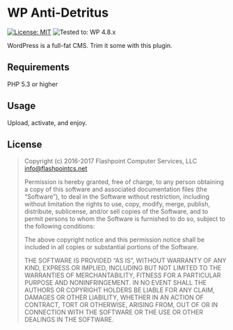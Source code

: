 # WP Anti-Detritus
[![License: MIT](https://img.shields.io/badge/License-MIT-blue.svg)](https://fpcs.mit-license.org) ![Tested to: WP 4.8.x](https://img.shields.io/badge/tested%20up%20to-WP%204.8.x-brightgreen.svg)

WordPress is a full-fat CMS. Trim it some with this plugin.

## Requirements
PHP 5.3 or higher

## Usage
Upload, activate, and enjoy.

## License

> Copyright (c) 2016-2017 Flashpoint Computer Services, LLC <info@flashpointcs.net>
>
> Permission is hereby granted, free of charge, to any person obtaining a copy of this software and associated documentation files (the “Software”), to deal in the Software without restriction, including without limitation the rights to use, copy, modify, merge, publish, distribute, sublicense, and/or sell copies of the Software, and to permit persons to whom the Software is furnished to do so, subject to the following conditions:
>
> The above copyright notice and this permission notice shall be included in all copies or substantial portions of the Software.
>
> THE SOFTWARE IS PROVIDED “AS IS”, WITHOUT WARRANTY OF ANY KIND, EXPRESS OR IMPLIED, INCLUDING BUT NOT LIMITED TO THE WARRANTIES OF MERCHANTABILITY, FITNESS FOR A PARTICULAR PURPOSE AND NONINFRINGEMENT. IN NO EVENT SHALL THE AUTHORS OR COPYRIGHT HOLDERS BE LIABLE FOR ANY CLAIM, DAMAGES OR OTHER LIABILITY, WHETHER IN AN ACTION OF CONTRACT, TORT OR OTHERWISE, ARISING FROM, OUT OF OR IN CONNECTION WITH THE SOFTWARE OR THE USE OR OTHER DEALINGS IN THE SOFTWARE.